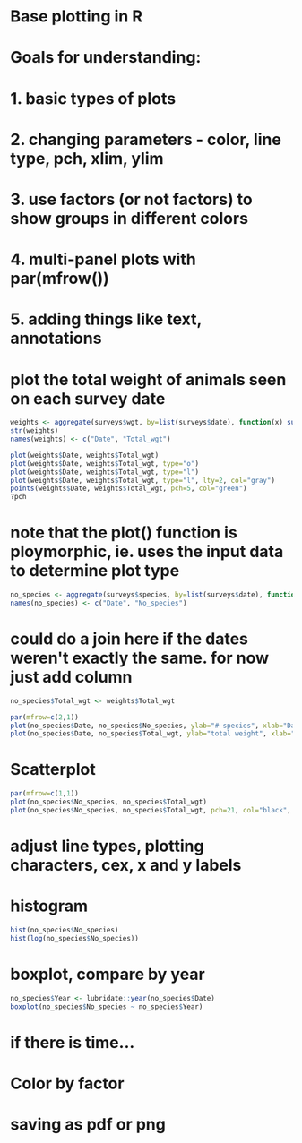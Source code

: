 Base plotting in R
======================================

# Goals for understanding:
# 1. basic types of plots
# 2. changing parameters - color, line type, pch, xlim, ylim
# 3. use factors (or not factors) to show groups in different colors
# 4. multi-panel plots with par(mfrow())
# 5. adding things like text, annotations

# plot the total weight of animals seen on each survey date

``` r
weights <- aggregate(surveys$wgt, by=list(surveys$date), function(x) sum(x, na.rm=TRUE))
str(weights)
names(weights) <- c("Date", "Total_wgt")

plot(weights$Date, weights$Total_wgt)
plot(weights$Date, weights$Total_wgt, type="o")
plot(weights$Date, weights$Total_wgt, type="l")
plot(weights$Date, weights$Total_wgt, type="l", lty=2, col="gray")
points(weights$Date, weights$Total_wgt, pch=5, col="green")
?pch
``` 
# note that the plot() function is ploymorphic, ie. uses the input data to determine plot type
``` r
no_species <- aggregate(surveys$species, by=list(surveys$date), function(x) length(x))
names(no_species) <- c("Date", "No_species")
``` 
# could do a join here if the dates weren't exactly the same. for now just add column
``` r
no_species$Total_wgt <- weights$Total_wgt

par(mfrow=c(2,1))
plot(no_species$Date, no_species$No_species, ylab="# species", xlab="Date")
plot(no_species$Date, no_species$Total_wgt, ylab="total weight", xlab="Date")
``` 
# Scatterplot
``` r
par(mfrow=c(1,1))
plot(no_species$No_species, no_species$Total_wgt)
plot(no_species$No_species, no_species$Total_wgt, pch=21, col="black", bg="red")
``` 
# adjust line types, plotting characters, cex, x and y labels

# histogram
``` r
hist(no_species$No_species)
hist(log(no_species$No_species))
``` 
# boxplot, compare by year
``` r
no_species$Year <- lubridate::year(no_species$Date)
boxplot(no_species$No_species ~ no_species$Year)
``` 

# if there is time...
# Color by factor
# saving as pdf or png